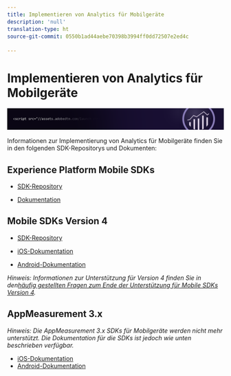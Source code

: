 ```yaml
---
title: Implementieren von Analytics für Mobilgeräte
description: 'null'
translation-type: ht
source-git-commit: 0550b1ad44aebe70398b3994ff0dd72507e2ed4c

---
```



# Implementieren von Analytics für Mobilgeräte

![Banner](../../assets/doc_banner_implement.png)

Informationen zur Implementierung von Analytics für Mobilgeräte finden Sie in den folgenden SDK-Repositorys und Dokumenten:

## Experience Platform Mobile SDKs

* [SDK-Repository](https://github.com/Adobe-Marketing-Cloud/aep-sdks-documentation/blob/master/resources/frequently-asked-questions/current-sdk-versions.md)

* [Dokumentation](https://aep-sdks.gitbook.io/docs/)

## Mobile SDKs Version 4

* [SDK-Repository](https://github.com/Adobe-Marketing-Cloud/mobile-services/tree/master/sdks)

* [iOS-Dokumentation](https://docs.adobe.com/content/help/de-DE/mobile-services/ios/overview.html)
* [Android-Dokumentation](https://docs.adobe.com/content/help/de-DE/mobile-services/android/overview.html)

*Hinweis: Informationen zur Unterstützung für Version 4 finden Sie in den[häufig gestellten Fragen zum Ende der Unterstützung für Mobile SDKs Version 4](https://aep-sdks.gitbook.io/docs/version-4-sdk-end-of-support-faq).*

## AppMeasurement 3.x

*Hinweis: Die AppMeasurement 3.x SDKs für Mobilgeräte werden nicht mehr unterstützt. Die Dokumentation für die SDKs ist jedoch wie unten beschrieben verfügbar.*

* [iOS-Dokumentation](../../assets/adobe_mobile_ios_3x.pdf)
* [Android-Dokumentation](../../assets/android_3x.pdf)
